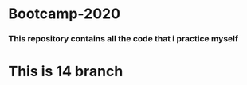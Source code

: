 # Bootcamp-2020
### This repository contains all the code that i practice myself
# This is 14 branch
